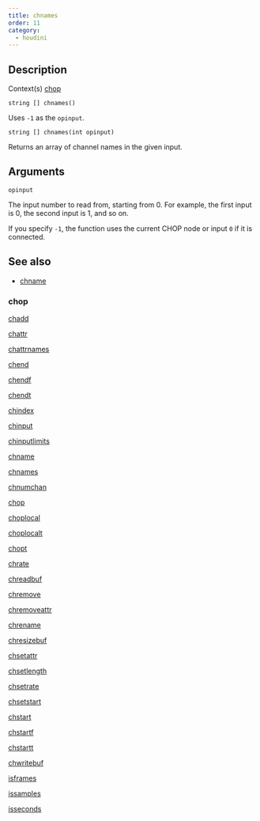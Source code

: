 ```yaml
---
title: chnames
order: 11
category:
  - houdini
---
```


## Description

Context(s) [chop](../contexts/chop.html)

`string [] chnames()`

Uses `-1` as the `opinput`.

`string [] chnames(int opinput)`

Returns an array of channel names in the given input.

## Arguments

`opinput`

The input number to read from, starting from 0. For example, the first input
is 0, the second input is 1, and so on.

If you specify `-1`, the function uses the current CHOP node or input `0` if
it is connected.

## See also

- [chname](chname.html)

### chop

[chadd](chadd.html)

[chattr](chattr.html)

[chattrnames](chattrnames.html)

[chend](chend.html)

[chendf](chendf.html)

[chendt](chendt.html)

[chindex](chindex.html)

[chinput](chinput.html)

[chinputlimits](chinputlimits.html)

[chname](chname.html)

[chnames](chnames.html)

[chnumchan](chnumchan.html)

[chop](chop.html)

[choplocal](choplocal.html)

[choplocalt](choplocalt.html)

[chopt](chopt.html)

[chrate](chrate.html)

[chreadbuf](chreadbuf.html)

[chremove](chremove.html)

[chremoveattr](chremoveattr.html)

[chrename](chrename.html)

[chresizebuf](chresizebuf.html)

[chsetattr](chsetattr.html)

[chsetlength](chsetlength.html)

[chsetrate](chsetrate.html)

[chsetstart](chsetstart.html)

[chstart](chstart.html)

[chstartf](chstartf.html)

[chstartt](chstartt.html)

[chwritebuf](chwritebuf.html)

[isframes](isframes.html)

[issamples](issamples.html)

[isseconds](isseconds.html)

